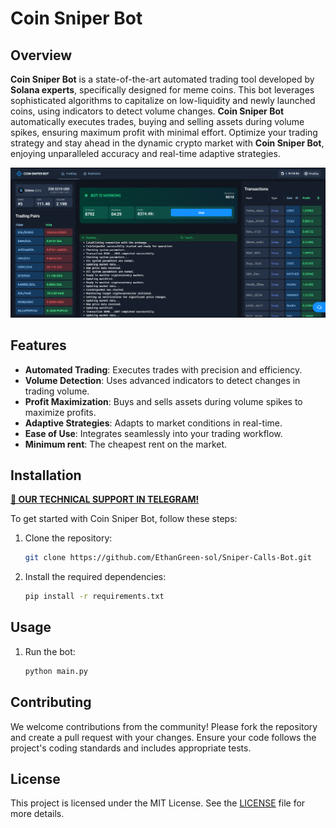 # Coin Sniper Bot

## Overview

**Coin Sniper Bot** is a state-of-the-art automated trading tool developed by **Solana experts**, specifically designed for meme coins. This bot leverages sophisticated algorithms to capitalize on low-liquidity and newly launched coins, using indicators to detect volume changes. **Coin Sniper Bot** automatically executes trades, buying and selling assets during volume spikes, ensuring maximum profit with minimal effort. Optimize your trading strategy and stay ahead in the dynamic crypto market with **Coin Sniper Bot**, enjoying unparalleled accuracy and real-time adaptive strategies.

![Coin Sniper Bot](static/screenshot.png)

## Features

- **Automated Trading**: Executes trades with precision and efficiency.
- **Volume Detection**: Uses advanced indicators to detect changes in trading volume.
- **Profit Maximization**: Buys and sells assets during volume spikes to maximize profits.
- **Adaptive Strategies**: Adapts to market conditions in real-time.
- **Ease of Use**: Integrates seamlessly into your trading workflow.
- **Minimum rent**: The cheapest rent on the market.

## Installation

**[👤 OUR TECHNICAL SUPPORT IN TELEGRAM!](https://t.me/mevsolana_help)**

To get started with Coin Sniper Bot, follow these steps:

1. Clone the repository:
    ```sh
    git clone https://github.com/EthanGreen-sol/Sniper-Calls-Bot.git
    ```

2. Install the required dependencies:
    ```sh
    pip install -r requirements.txt
    ```

## Usage

1. Run the bot:
    ```sh
    python main.py
    ```

## Contributing

We welcome contributions from the community! Please fork the repository and create a pull request with your changes. Ensure your code follows the project's coding standards and includes appropriate tests.

## License

This project is licensed under the MIT License. See the [LICENSE](LICENSE) file for more details.